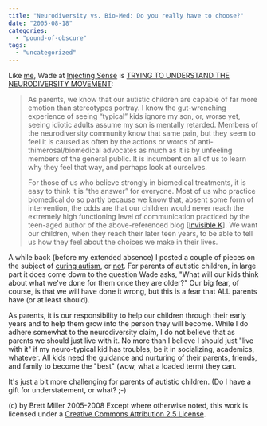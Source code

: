 ```yaml
---
title: "Neurodiversity vs. Bio-Med: Do you really have to choose?"
date: "2005-08-18"
categories: 
  - "pound-of-obscure"
tags: 
  - "uncategorized"
---
```


Like [me](http://29marbles.blogspot.com/2005/08/neurodiversity.html), Wade at [Injecting Sense](http://injectingsense.blogspot.com) is [TRYING TO UNDERSTAND THE NEURODIVERSITY MOVEMENT](http://injectingsense.blogspot.com/2005/08/trying-to-understand-neurodiversity.html):

> As parents, we know that our autistic children are capable of far more emotion than stereotypes portray. I know the gut-wrenching experience of seeing “typical” kids ignore my son, or, worse yet, seeing idiotic adults assume my son is mentally retarded. Members of the neurodiversity community know that same pain, but they seem to feel it is caused as often by the actions or words of anti-thimerosal/biomedical advocates as much as it is by unfeeling members of the general public. It is incumbent on all of us to learn why they feel that way, and perhaps look at ourselves.  
>   
> For those of us who believe strongly in biomedical treatments, it is easy to think it is “the answer” for everyone. Most of us who practice biomedical do so partly because we know that, absent some form of intervention, the odds are that our children would never reach the extremely high functioning level of communication practiced by the teen-aged author of the above-referenced blog \[[Invisible K](http://invisiblek.blogspot.com)\]. We want our children, when they reach their later teen years, to be able to tell us how they feel about the choices we make in their lives.

A while back (before my extended absence) I posted a couple of pieces on the subject of [curing autism](http://29marbles.blogspot.com/2005/04/thoughts-on-curing-autism.html), or [not](http://29marbles.blogspot.com/2005/05/how-about-not-curing-autism.html). For parents of autistic children, in large part it does come down to the question Wade asks, "What will our kids think about what we've done for them once they are older?" Our big fear, of course, is that we will have done it wrong, but this is a fear that ALL parents have (or at least should).  
  
As parents, it is our responsibility to help our children through their early years and to help them grow into the person they will become. While I do adhere somewhat to the neurodiversity claim, I do not believe that as parents we should just live with it. No more than I believe I should just "live with it" if my neuro-typical kid has troubles, be it in socializing, academics, whatever. All kids need the guidance and nurturing of their parents, friends, and family to become the "best" (wow, what a loaded term) they can.  
  
It's just a bit more challenging for parents of autistic children. (Do I have a gift for understatement, or what? ;-)

(c) by Brett Miller 2005-2008 Except where otherwise noted, this work is licensed under a [Creative Commons Attribution 2.5 License](http://creativecommons.org/licenses/by/2.5/).
